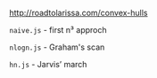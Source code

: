 http://roadtolarissa.com/convex-hulls

`naive.js` - first n³ approch

`nlogn.js` - Graham's scan

`hn.js` - Jarvis’ march 
